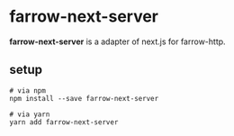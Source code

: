 # farrow-next-server

**farrow-next-server** is a adapter of next.js for farrow-http.

## setup

```shell
# via npm
npm install --save farrow-next-server

# via yarn
yarn add farrow-next-server
```
